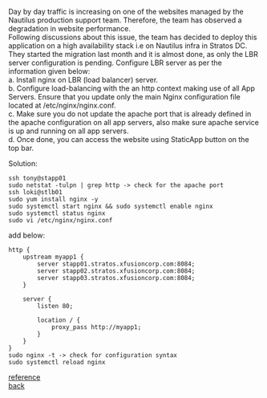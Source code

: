 Day by day traffic is increasing on one of the websites managed by the Nautilus production support team. Therefore, the team has observed a degradation in website performance.  
Following discussions about this issue, the team has decided to deploy this application on a high availability stack i.e on Nautilus infra in Stratos DC.   
They started the migration last month and it is almost done, as only the LBR server configuration is pending. Configure LBR server as per the information given below:  
a. Install nginx on LBR (load balancer) server.  
b. Configure load-balancing with the an http context making use of all App Servers. Ensure that you update only the main Nginx configuration file located at /etc/nginx/nginx.conf.  
c. Make sure you do not update the apache port that is already defined in the apache configuration on all app servers, also make sure apache service is up and running on all app servers.  
d. Once done, you can access the website using StaticApp button on the top bar.  

Solution:  
```
ssh tony@stapp01
sudo netstat -tulpn | grep http -> check for the apache port
ssh loki@stlb01
sudo yum install nginx -y
sudo systemctl start nginx && sudo systemctl enable nginx
sudo systemctl status nginx
sudo vi /etc/nginx/nginx.conf
```
add below:
```
http {
    upstream myapp1 {
        server stapp01.stratos.xfusioncorp.com:8084;
        server stapp02.stratos.xfusioncorp.com:8084;
        server stapp03.stratos.xfusioncorp.com:8084;
    }

    server {
        listen 80;

        location / {
            proxy_pass http://myapp1;
        }
    }
}
sudo nginx -t -> check for configuration syntax
sudo systemctl reload nginx
```
[reference](https://nginx.org/en/docs/http/load_balancing.html)  
[back](https://github.com/MederD/Kodekloud-Engineer-Tasks) 
